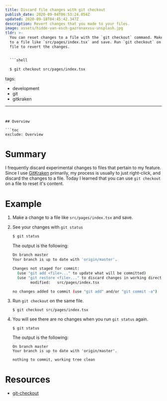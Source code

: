 ```yaml
---
title: Discard file changes with git checkout
publish_date: 2020-09-04T06:53:24.054Z
updated: 2020-09-18T04:45:42.347Z
description: Revert changes that you made to your files.
image: assets/hidde-van-esch-gazronaxvsu-unsplash.jpg
tldr: >-
  You can reset changes to a file with the `git checkout` command. Make a change
  to a file like `src/pages/index.tsx` and save. Run `git checkout` on the same
  file to revert the changes.


  ```shell

  $ git checkout src/pages/index.tsx

  ```
tags:
  - development
  - git
  - gitkraken
---
```


## Overview

```toc
exclude: Overview
```

# Summary

I frequently discard experimental changes to files that pertain to my feature. Since I use [GitKraken](https://www.gitkraken.com/) primarily, my process is usually to just right-click, and discard the changes to a file. Today I learned that you can use `git checkout` on a file to reset it's content.

# Example

1. Make a change to a file like `src/pages/index.tsx` and save.
2. See your changes with `git status`

   ```bash
   $ git status
   ```

   The output is the following:

   ```bash
   On branch master
   Your branch is up to date with 'origin/master'.

   Changes not staged for commit:
     (use "git add <file>..." to update what will be committed)
     (use "git restore <file>..." to discard changes in working directory)
           modified:   src/pages/index.tsx

   no changes added to commit (use "git add" and/or "git commit -a")
   ```

3. Run `git checkout` on the same file.

   ```shell
   $ git checkout src/pages/index.tsx
   ```

4. You will see there are no changes when you run `git status` again.

   ```shell
   $ git status
   ```

   The output is the following:

   ```shell
   On branch master
   Your branch is up to date with 'origin/master'.

   nothing to commit, working tree clean
   ```

# Resources

- [git-checkout](https://git-scm.com/docs/git-checkout)
